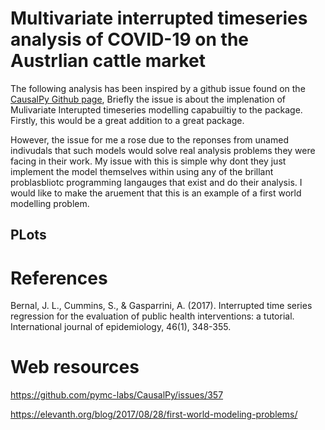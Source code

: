 # Multivariate interrupted timeseries analysis of COVID-19 on the Austrlian cattle market 
The following analysis has been inspired by a github issue found on the [CausalPy Github page](https://github.com/pymc-labs/CausalPy/issues/357), Briefly the issue is about the implenation of Mulivariate Interupted timeseries modelling capabuiltiy to the package. Firstly, this would be a great addition to a great package. 

However, the issue for me a rose due to the reponses from unamed indivudals that such models would solve real analysis problems they were facing in their work. My issue with this is simple why dont they just implement the model themselves within using any of the brillant problasbliotc programming langauges that exist and do their analysis. I would like to make the aruement that this is an example of a first world modelling problem. 

## PLots


# References

Bernal, J. L., Cummins, S., & Gasparrini, A. (2017). Interrupted time series regression for the evaluation of public health interventions: a tutorial. International journal of epidemiology, 46(1), 348-355.

# Web resources

https://github.com/pymc-labs/CausalPy/issues/357

https://elevanth.org/blog/2017/08/28/first-world-modeling-problems/

